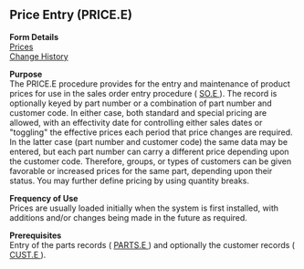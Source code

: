 ##  Price Entry (PRICE.E)

<PageHeader />

**Form Details**  
[ Prices ](PRICE-E-1/README.md)   
[ Change History ](PRICE-E-2/README.md)   

**Purpose**  
The PRICE.E procedure provides for the entry and maintenance of product prices for use in the sales order entry procedure ( [ SO.E ](../SO-E/README.md) ). The record is optionally keyed by part number or a combination of part number and customer code. In either case, both standard and special pricing are allowed, with an effectivity date for controlling either sales dates or "toggling" the effective prices each period that price changes are required. In the latter case (part number and customer code) the same data may be entered, but each part number can carry a different price depending upon the customer code. Therefore, groups, or types of customers can be given favorable or increased prices for the same part, depending upon their status. You may further define pricing by using quantity breaks. 

**Frequency of Use**  
Prices are usually loaded initially when the system is first installed, with
additions and/or changes being made in the future as required.

**Prerequisites**  
Entry of the parts records ( [ PARTS.E ](../../../ENG-OVERVIEW/ENG-ENTRY/PARTS-E/README.md) ) and optionally the customer records ( [ CUST.E ](../../../AR-OVERVIEW/AR-ENTRY/CUST-E/README.md) ). 

<badge text= "Version 8.10.57" vertical="middle" />

<PageFooter />